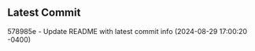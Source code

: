 
## Latest Commit
578985e - Update README with latest commit info (2024-08-29 17:00:20 -0400) <Yunxi-Zhou>
